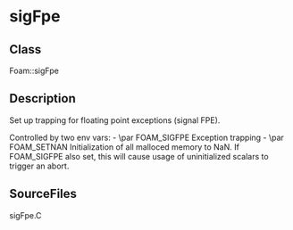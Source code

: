 # sigFpe 
## Class
Foam::sigFpe

## Description
Set up trapping for floating point exceptions (signal FPE).

Controlled by two env vars:
      - \par FOAM_SIGFPE
        Exception trapping
      - \par FOAM_SETNAN
        Initialization of all malloced memory to NaN. If FOAM_SIGFPE
        also set, this will cause usage of uninitialized scalars to trigger
        an abort.

## SourceFiles
sigFpe.C

